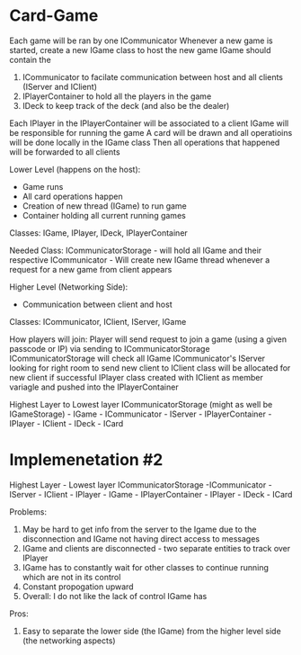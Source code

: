 # Card-Game

Each game will be ran by one ICommunicator
Whenever a new game is started, create a new IGame class to host the new game
IGame should contain the 
1. ICommunicator to facilate communication between host and all clients (IServer and IClient)
2. IPlayerContainer to hold all the players in the game
3. IDeck to keep track of the deck (and also be the dealer)

Each IPlayer in the IPlayerContainer will be associated to a client
IGame will be responsible for running the game
A card will be drawn and all operatioins will be done locally in the IGame class
Then all operations that happened will be forwarded to all clients

Lower Level (happens on the host):
- Game runs
- All card operations happen
- Creation of new thread (IGame) to run game
- Container holding all current running games

Classes:
IGame, IPlayer, IDeck, IPlayerContainer

Needed Class:
ICommunicatorStorage 
    - will hold all IGame and their respective ICommunicator
    - Will create new IGame thread whenever a request for a new game from client appears

Higher Level (Networking Side):
- Communication between client and host

Classes:
ICommunicator, IClient, IServer, IGame

How players will join:
Player will send request to join a game (using a given passcode or IP) via sending to ICommunicatorStorage
ICommunicatorStorage will check all IGame ICommunicator's IServer looking for right room to send new client to
IClient class will be allocated for new client if successful
IPlayer class created with IClient as member variagle and pushed into the IPlayerContainer

Highest Layer to Lowest layer
ICommunicatorStorage (might as well be IGameStorage)
    - IGame
        - ICommunicator
            - IServer
        - IPlayerContainer
            - IPlayer
                - IClient
        - IDeck
            - ICard

# Implemenetation #2

Highest Layer - Lowest layer
ICommunicatorStorage
    -ICommunicator
        - IServer
        - IClient
            - IPlayer
        - IGame
            - IPlayerContainer
                - IPlayer
            - IDeck
                - ICard

Problems:
1. May be hard to get info from the server to the Igame due to the disconnection and IGame not having direct access to messages
2. IGame and clients are disconnected - two separate entities to track over IPlayer
3. IGame has to constantly wait for other classes to continue running which are not in its control
4. Constant propogation upward
4. Overall: I do not like the lack of control IGame has

Pros:
1. Easy to separate the lower side (the IGame) from the higher level side (the networking aspects)